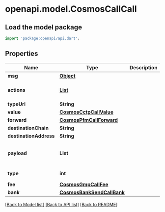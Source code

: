 # openapi.model.CosmosCallCall

## Load the model package
```dart
import 'package:openapi/api.dart';
```

## Properties
Name | Type | Description | Notes
------------ | ------------- | ------------- | -------------
**msg** | [**Object**](.md) |  | 
**actions** | [**List<CosmosMulticallContractCallActionsInner>**](CosmosMulticallContractCallActionsInner.md) |  | [default to const []]
**typeUrl** | **String** |  | 
**value** | [**CosmosCctpCallValue**](CosmosCctpCallValue.md) |  | 
**forward** | [**CosmosPfmCallForward**](CosmosPfmCallForward.md) |  | 
**destinationChain** | **String** |  | 
**destinationAddress** | **String** |  | 
**payload** | **List<int>** |  | [optional] [default to const []]
**type** | **int** |  | [default to 0]
**fee** | [**CosmosGmpCallFee**](CosmosGmpCallFee.md) |  | [optional] 
**bank** | [**CosmosBankSendCallBank**](CosmosBankSendCallBank.md) |  | 

[[Back to Model list]](../README.md#documentation-for-models) [[Back to API list]](../README.md#documentation-for-api-endpoints) [[Back to README]](../README.md)


